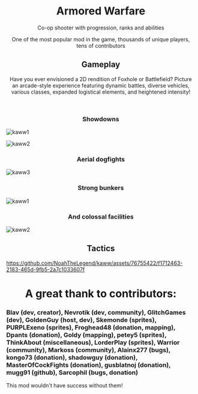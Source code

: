 <h1 align="center"> Armored Warfare </h1>
<p align="center">Co-op shooter with progression, ranks and abilities

<p align="center">One of the most popular mod in the game, thousands of unique players, tens of contributors
</br>

<h2 align="center"> Gameplay </h2>

<p align="center">Have you ever envisioned a 2D rendition of Foxhole or Battlefield? Picture an arcade-style experience featuring dynamic battles, diverse vehicles, various classes, expanded logistical elements, and heightened intensity!</p>
</br>


<h3 align="center"> Showdowns </h3>

![kaww1](https://github.com/NoahTheLegend/kaww/assets/76755422/cd9f7b4a-6915-437b-ad16-3be6404f3d02)

![kaww2](https://github.com/NoahTheLegend/kaww/assets/76755422/9dd2d448-a784-4954-a880-d6519a4f954c)

<h3 align="center"> Aerial dogfights </h2>

![kaww3](https://github.com/NoahTheLegend/kaww/assets/76755422/c396d446-3236-4334-96ac-da56f7ddfb94)



<h3 align="center">Strong bunkers</h2>

![kaww1](https://github.com/NoahTheLegend/kaww/assets/76755422/7c69e3b7-280e-434b-af7a-7ad4a53bcdcf)

<h3 align="center">And colossal facilities</h2>

![kaww2](https://github.com/NoahTheLegend/kaww/assets/76755422/54cfd8a8-6e0a-469d-a049-3edfd80ad4f3)

<h2 align="center"> Tactics </h2>

https://github.com/NoahTheLegend/kaww/assets/76755422/f1712463-2183-465d-9fb5-2a7c1033607f

<h1 align="center"> A great thank to contributors: </h1>

### Blav (dev, creator), Nevrotik (dev, community), GlitchGames (dev), GoldenGuy (host, dev), Skemonde (sprites), PURPLExeno (sprites), Froghead48 (donation, mapping), Dpants (donation), Goldy (mapping), petey5 (sprites), ThinkAbout (miscellaneous), LorderPlay (sprites), Warrior (community), Markoss (community), Alainx277 (bugs), kongo73 (donation), shadowguy (donation), MasterOfCockFights (donation), gusblatnoj (donation), mugg91 (github), Sarcophil (bugs, donation)

This mod wouldn't have success without them!
